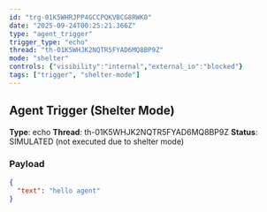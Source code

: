 ```yaml
---
id: "trg-01K5WHRJPP4GCCPQKVBCG8RWK0"
date: "2025-09-24T00:25:21.366Z"
type: "agent_trigger"
trigger_type: "echo"
thread: "th-01K5WHJK2NQTR5FYAD6MQ8BP9Z"
mode: "shelter"
controls: {"visibility":"internal","external_io":"blocked"}
tags: ["trigger", "shelter-mode"]
---
```


## Agent Trigger (Shelter Mode)

**Type**: echo
**Thread**: th-01K5WHJK2NQTR5FYAD6MQ8BP9Z
**Status**: SIMULATED (not executed due to shelter mode)

### Payload
```json
{
  "text": "hello agent"
}
```